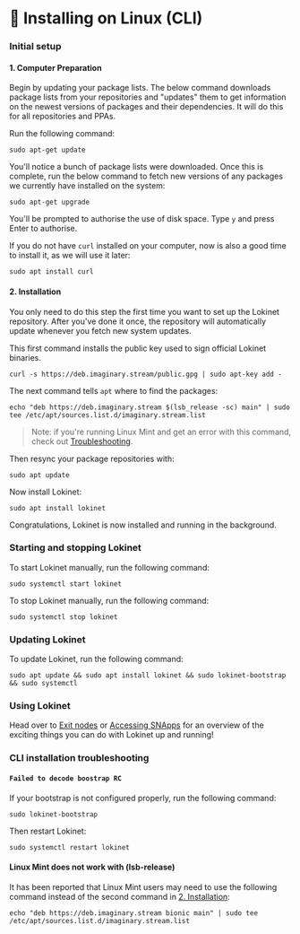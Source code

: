 # 🐧 Installing on Linux \(CLI\)

### Initial setup

#### 1. Computer Preparation

Begin by updating your package lists. The below command downloads package lists from your repositories and "updates" them to get information on the newest versions of packages and their dependencies. It will do this for all repositories and PPAs.

Run the following command:

```text
sudo apt-get update
```

You'll notice a bunch of package lists were downloaded. Once this is complete, run the below command to fetch new versions of any packages we currently have installed on the system:

```text
sudo apt-get upgrade
```

You'll be prompted to authorise the use of disk space. Type `y` and press Enter to authorise.

If you do not have `curl` installed on your computer, now is also a good time to install it, as we will use it later:

```text
sudo apt install curl
```

#### 2. Installation

You only need to do this step the first time you want to set up the Lokinet repository. After you've done it once, the repository will automatically update whenever you fetch new system updates.

This first command installs the public key used to sign official Lokinet binaries.

```text
curl -s https://deb.imaginary.stream/public.gpg | sudo apt-key add -
```

The next command tells `apt` where to find the packages:

```text
echo "deb https://deb.imaginary.stream $(lsb_release -sc) main" | sudo tee /etc/apt/sources.list.d/imaginary.stream.list
```

> Note: if you're running Linux Mint and get an error with this command, check out [Troubleshooting](installing-on-linux-cli.md#linux-mint-does-not-work-with-lsb-release).

Then resync your package repositories with:

```text
sudo apt update
```

Now install Lokinet:

```text
sudo apt install lokinet
```

Congratulations, Lokinet is now installed and running in the background.

### Starting and stopping Lokinet

To start Lokinet manually, run the following command:

```text
sudo systemctl start lokinet
```

To stop Lokinet manually, run the following command:

```text
sudo systemctl stop lokinet
```

### Updating Lokinet

To update Lokinet, run the following command:

```text
sudo apt update && sudo apt install lokinet && sudo lokinet-bootstrap && sudo systemctl
```

### Using Lokinet

Head over to [Exit nodes](../exit-nodes.md) or [Accessing SNApps](../snapps/accessing-snapps.md) for an overview of the exciting things you can do with Lokinet up and running!

### CLI installation troubleshooting

#### `Failed to decode boostrap RC`

If your bootstrap is not configured properly, run the following command:

```text
sudo lokinet-bootstrap
```

Then restart Lokinet:

```text
sudo systemctl restart lokinet
```

#### Linux Mint does not work with \(lsb-release\)

It has been reported that Linux Mint users may need to use the following command instead of the second command in [2. Installation](installing-on-linux-cli.md#2-installation):

```text
echo "deb https://deb.imaginary.stream bionic main" | sudo tee /etc/apt/sources.list.d/imaginary.stream.list
```

